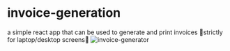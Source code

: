 # invoice-generation
a simple react app that can be used to generate and print invoices
🚨strictly for laptop/desktop screens🚨
![invoice-generator](https://github.com/Lloyd-the-dev/invoice-generation/assets/101338048/36c7bad4-61f0-4891-b242-e5a52fdd7a8d)
